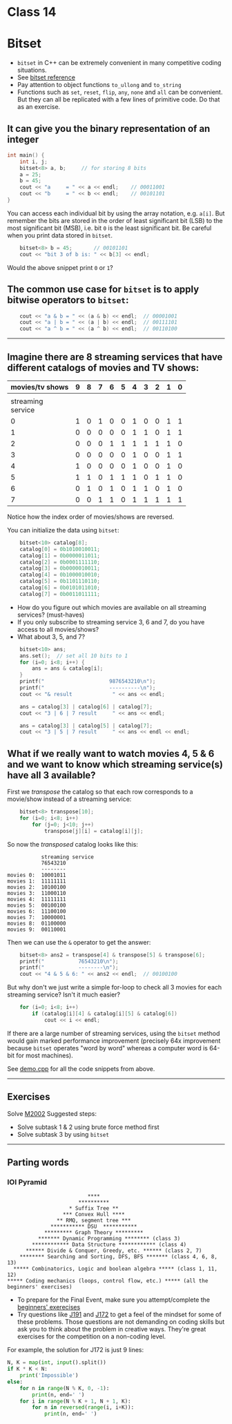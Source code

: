 # Class 14 
# Bitset
- `bitset` in C++ can be extremely convenient in many competitive coding situations.
- See [bitset reference](https://www.cplusplus.com/reference/bitset/bitset)
- Pay attention to object functions `to_ullong` and `to_string`
- Functions such as `set`, `reset`, `flip`, `any`, `none` and `all` can be convenient. But they can all be replicated with a few lines of primitive code. Do that as an exercise.

## It can give you the binary representation of an integer
```c++
int main() {
    int i, j;
    bitset<8> a, b;		// for storing 8 bits
    a = 25;
    b = 45;
    cout << "a     = " << a << endl;	// 00011001
    cout << "b     = " << b << endl;	// 00101101
}
```

You can access each individual bit by using the array notation, e.g. `a[i]`. But remember the bits are stored in the order of least significant bit (LSB) to the most significant bit (MSB), i.e. bit `0` is the least significant bit. Be careful when you print data stored in `bitset`.
```c++
    bitset<8> b = 45;		// 00101101
    cout << "bit 3 of b is: " << b[3] << endl;
```
Would the above snippet print `0` or `1`?

## The common use case for `bitset` is to apply bitwise operators to `bitset`:
```c++
    cout << "a & b = " << (a & b) << endl;	// 00001001
    cout << "a | b = " << (a | b) << endl;	// 00111101
    cout << "a ^ b = " << (a ^ b) << endl;	// 00110100
```

---

## Imagine there are 8 streaming services that have different catalogs of movies and TV shows:
|movies/tv shows|9|8|7|6|5|4|3|2|1|0|
|---|---|---|---|---|---|---|---|---|---|---|
||||||||||||
|streaming<br>service|||||||||||
|0|1|0|1|0|0|1|0|0|1|1|
|1|0|0|0|0|0|1|1|0|1|1|
|2|0|0|0|1|1|1|1|1|1|0|
|3|0|0|0|0|0|1|0|0|1|1|
|4|1|0|0|0|0|1|0|0|1|0|
|5|1|1|0|1|1|1|0|1|1|0|
|6|0|1|0|1|0|1|1|0|1|0|
|7|0|0|1|1|0|1|1|1|1|1|

Notice how the index order of movies/shows are reversed.

You can initialize the data using `bitset`:
```c++
    bitset<10> catalog[8];
    catalog[0] = 0b1010010011;
    catalog[1] = 0b0000011011;
    catalog[2] = 0b0001111110;
    catalog[3] = 0b0000010011;
    catalog[4] = 0b1000010010;
    catalog[5] = 0b1101110110;
    catalog[6] = 0b0101011010;
    catalog[7] = 0b0011011111;
```

- How do you figure out which movies are available on all streaming services? (must-haves)
- If you only subscribe to streaming service 3, 6 and 7, do you have access to all movies/shows?
- What about 3, 5, and 7?

```c++
    bitset<10> ans;
    ans.set();	// set all 10 bits to 1
    for (i=0; i<8; i++) {
        ans = ans & catalog[i];
    }
    printf("                     9876543210\n");		
    printf("                     ----------\n");
    cout << "& result             " << ans << endl;

    ans = catalog[3] | catalog[6] | catalog[7];
    cout << "3 | 6 | 7 result     " << ans << endl;

    ans = catalog[3] | catalog[5] | catalog[7];
    cout << "3 | 5 | 7 result     " << ans << endl << endl;
```

## What if we really want to watch movies 4, 5 & 6 and we want to know which streaming service(s) have all 3 available?
First we *transpose* the catalog so that each row corresponds to a movie/show instead of a streaming service:
```c++
    bitset<8> transpose[10];
    for (i=0; i<8; i++)
        for (j=0; j<10; j++)
            transpose[j][i] = catalog[i][j];
```
So now the *transposed* catalog looks like this:
```
           streaming service
           76543210
           --------
movies 0:  10001011
movies 1:  11111111
movies 2:  10100100
movies 3:  11000110
movies 4:  11111111
movies 5:  00100100
movies 6:  11100100
movies 7:  10000001
movies 8:  01100000
movies 9:  00110001
```

Then we can use the `&` operator to get the answer:
```c++
    bitset<8> ans2 = transpose[4] & transpose[5] & transpose[6];
    printf("           76543210\n");
    printf("           --------\n");
    cout << "4 & 5 & 6: " << ans2 << endl;	// 00100100
```

But why don't we just write a simple for-loop to check all 3 movies for each streaming service? Isn't it much easier?
```c++
    for (i=0; i<8; i++)
        if (catalog[i][4] & catalog[i][5] & catalog[6])
            cout << i << endl;
```

If there are a large number of streaming services, using the `bitset` method would gain marked performance improvement (precisely 64x improvement because `bitset` operates "word by word" whereas a computer word is 64-bit for most machines).

See [demo.cpp](https://github.com/miyagi-sensei/georgia/blob/main/class14/demo.cpp) for all the code snippets from above.

---

## Exercises
Solve [M2002](https://judge.hkoi.org/task/M2002)
Suggested steps:
- Solve subtask 1 & 2 using brute force method first
- Solve subtask 3 by using `bitset`

---

## Parting words
### IOI Pyramid
```
                          ****
                       **********
                    * Suffix Tree **
                  *** Convex Hull ****
                ** RMQ, segment tree ***
              *********** DSU  ***********
            ********* Graph Theory *********
          ******* Dynamic Programming ******** (class 3)
        ************ Data Structure ************ (class 4)
      ****** Divide & Conquer, Greedy, etc. ****** (class 2, 7)
    ******** Searching and Sorting, DFS, BFS ******* (class 4, 6, 8, 13)
  ***** Combinatorics, Logic and boolean algebra ***** (class 1, 11, 12)
***** Coding mechanics (loops, control flow, etc.) ***** (all the beginners' exercises)
```

- To prepare for the Final Event, make sure you attempt/complete the [beginners' exerecises](https://github.com/miyagi-sensei/georgia/blob/main/beginners.md)
- Try questions like [J191](https://judge.hkoi.org/task/J191) and [J172](https://judge.hkoi.org/task/J172) to get a feel of the mindset for some of these problems. Those questions are not demanding on coding skills but ask you to think about the problem in creative ways. They're great exercises for the competition on a non-coding level.

For example, the solution for J172 is just 9 lines:
```python
N, K = map(int, input().split())
if K * K < N:
    print('Impossible')
else:
    for n in range(N % K, 0, -1):
        print(n, end=' ')
    for i in range(N % K + 1, N + 1, K):
        for n in reversed(range(i, i+K)):
            print(n, end=' ')
```
